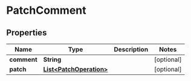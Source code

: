 
# PatchComment

## Properties
Name | Type | Description | Notes
------------ | ------------- | ------------- | -------------
**comment** | **String** |  |  [optional]
**patch** | [**List&lt;PatchOperation&gt;**](PatchOperation.md) |  |  [optional]



